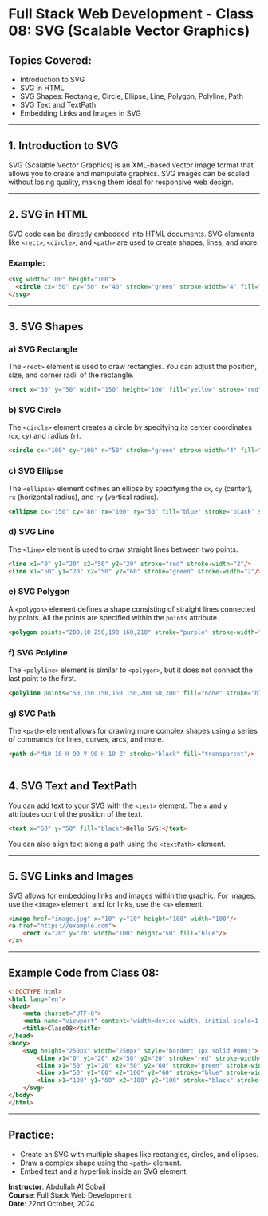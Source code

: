 # Full Stack Web Development - Class 08: SVG (Scalable Vector Graphics)

## Topics Covered:
- Introduction to SVG
- SVG in HTML
- SVG Shapes: Rectangle, Circle, Ellipse, Line, Polygon, Polyline, Path
- SVG Text and TextPath
- Embedding Links and Images in SVG

---

## 1. Introduction to SVG
SVG (Scalable Vector Graphics) is an XML-based vector image format that allows you to create and manipulate graphics. SVG images can be scaled without losing quality, making them ideal for responsive web design.

---

## 2. SVG in HTML
SVG code can be directly embedded into HTML documents. SVG elements like `<rect>`, `<circle>`, and `<path>` are used to create shapes, lines, and more.

### Example:
```html
<svg width="100" height="100">
  <circle cx="50" cy="50" r="40" stroke="green" stroke-width="4" fill="yellow" />
</svg>
```

---

## 3. SVG Shapes

### a) SVG Rectangle
The `<rect>` element is used to draw rectangles. You can adjust the position, size, and corner radii of the rectangle.

```html
<rect x="30" y="50" width="150" height="100" fill="yellow" stroke="red" stroke-width="3" rx="20" ry="30"/>
```

### b) SVG Circle
The `<circle>` element creates a circle by specifying its center coordinates (`cx`, `cy`) and radius (`r`).

```html
<circle cx="100" cy="100" r="50" stroke="green" stroke-width="4" fill="red"/>
```

### c) SVG Ellipse
The `<ellipse>` element defines an ellipse by specifying the `cx`, `cy` (center), `rx` (horizontal radius), and `ry` (vertical radius).

```html
<ellipse cx="150" cy="80" rx="100" ry="50" fill="blue" stroke="black" stroke-width="2"/>
```

### d) SVG Line
The `<line>` element is used to draw straight lines between two points.

```html
<line x1="0" y1="20" x2="50" y2="20" stroke="red" stroke-width="2"/>
<line x1="50" y1="20" x2="50" y2="60" stroke="green" stroke-width="2"/>
```

### e) SVG Polygon
A `<polygon>` element defines a shape consisting of straight lines connected by points. All the points are specified within the `points` attribute.

```html
<polygon points="200,10 250,190 160,210" stroke="purple" stroke-width="1" fill="orange"/>
```

### f) SVG Polyline
The `<polyline>` element is similar to `<polygon>`, but it does not connect the last point to the first.

```html
<polyline points="50,150 150,150 150,200 50,200" fill="none" stroke="blue" stroke-width="2"/>
```

### g) SVG Path
The `<path>` element allows for drawing more complex shapes using a series of commands for lines, curves, arcs, and more.

```html
<path d="M10 10 H 90 V 90 H 10 Z" stroke="black" fill="transparent"/>
```

---

## 4. SVG Text and TextPath
You can add text to your SVG with the `<text>` element. The `x` and `y` attributes control the position of the text.

```html
<text x="50" y="50" fill="black">Hello SVG!</text>
```

You can also align text along a path using the `<textPath>` element.

---

## 5. SVG Links and Images
SVG allows for embedding links and images within the graphic. For images, use the `<image>` element, and for links, use the `<a>` element.

```html
<image href="image.jpg" x="10" y="10" height="100" width="100"/>
<a href="https://example.com">
    <rect x="20" y="20" width="100" height="50" fill="blue"/>
</a>
```

---

## Example Code from Class 08:
```html
<!DOCTYPE html>
<html lang="en">
<head>
    <meta charset="UTF-8">
    <meta name="viewport" content="width=device-width, initial-scale=1.0">
    <title>Class08</title>
</head>
<body>
    <svg height="250px" width="250px" style="border: 1px solid #000;">
        <line x1="0" y1="20" x2="50" y2="20" stroke="red" stroke-width="2"/>
        <line x1="50" y1="20" x2="50" y2="60" stroke="green" stroke-width="2"/>
        <line x1="50" y1="60" x2="100" y2="60" stroke="blue" stroke-width="2"/>
        <line x1="100" y1="60" x2="100" y2="100" stroke="black" stroke-width="2"/>
    </svg>
</body>
</html>
```

---

## Practice:
- Create an SVG with multiple shapes like rectangles, circles, and ellipses.
- Draw a complex shape using the `<path>` element.
- Embed text and a hyperlink inside an SVG element.

**Instructor**: Abdullah Al Sobail  
**Course**: Full Stack Web Development  
**Date**: 22nd October, 2024